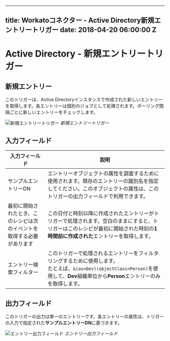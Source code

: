  ---
title: Workatoコネクター - Active Directory新規エントリートリガー
date: 2018-04-20 06:00:00 Z
---

# Active Directory - 新規エントリートリガー

## 新規エントリー
このトリガーは、Active Directoryインスタンスで作成された新しいエントリーを取得します。各エントリーは個別のジョブとして処理されます。ポーリング間隔ごとに新しいエントリーをチェックします。

![新規エントリートリガー](~@img/active_directory/new_entry_trigger.png)
*新規エントリートリガー*

## 入力フィールド

<table class="unchanged rich-diff-level-one">
  <thead>
    <tr>
        <th width='25%'>入力フィールド</th>
        <th>説明</th>
    </tr>
  </thead>
  <tbody>
    <tr>
      <td>サンプルエントリーDN</td>
      <td>
        エントリーオブジェクトの属性を調査するために使用されます。既存のエントリーの識別名を指定してください。このオブジェクトの属性は、このトリガーの出力フィールドで利用できます。
      </td>
    </tr>
    <tr>
      <td>最初に開始されたとき、このレシピは次のイベントを取得する必要があります</td>
      <td>
        この日付と時刻以降に作成されたエントリーがトリガーで処理されます。空白のままにすると、トリガーはこのレシピが最初に開始された時刻の<b>1時間前に作成された</b>エントリーを取得します。
      </td>
    </tr>
    <tr>
      <td>エントリー検索フィルター</td>
      <td>
        このトリガーで処理されるエントリーをフィルタリングするために使用します。<br>
        たとえば、<code>&(ou=Dev)(objectClass=Person)</code>を使用して、<b>Dev</b>組織単位から<b>Person</b>エントリーのみを取得します。
      </td>
    </tr>
  </tbody>
</table>

## 出力フィールド
このトリガーの出力は単一のエントリーです。各エントリーの属性は、トリガーの入力で指定された**サンプルエントリーDN**に基づきます。

![エントリー出力フィールド](~@img/active_directory/entry_output_schema.png)
*エントリー出力フィールド*
